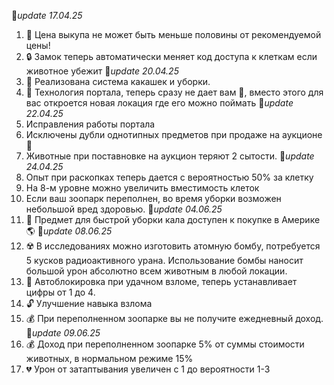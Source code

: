🚩*update 17.04.25*
1. 🏦 Цена выкупа не может быть меньше половины от рекомендуемой цены!
2. 🔒 Замок теперь автоматически меняет код доступа к клеткам если животное убежит
🚩*update 20.04.25*
1. 💩 Реализована система какашек и уборки. 
2. 💫 Технология портала, теперь сразу не дает вам 🦄, вместо этого для вас откроется новая локация где его можно поймать
🚩*update 22.04.25*
1. Исправления работы портала
2. Исключены дубли однотипных предметов при продаже на аукционе 🏦
3. Животные при поставновке на аукцион теряют 2 сытости.
🚩*update 24.04.25*
1. Опыт при раскопках теперь дается с вероятностью 50% за клетку
2. На 8-м уровне можно увеличить вместимость клеток
3. Если ваш зоопарк переполнен, во время уборки возможен небольшой вред здоровью.
🚩*update 04.06.25*
1. 🚽 Предмет для быстрой уборки кала доступен к покупке в Америке 🌎
🚩*update 08.06.25*
1. ☢️ В исследованиях можно изготовить атомную бомбу, потребуется 5 кусков радиоактивного урана. Использование бомбы наносит большой урон абсолютно всем животным в любой локации.
2. 🔑 Автоблокировка при удачном взломе, теперь устанавливает цифры от 1 до 4.
3. 🔓 Улучшение навыка взлома
4. 💰 При переполненном зоопарке вы не получите ежедневный доход.
🚩*update 09.06.25*
1. 💰 Доход при переполненном зоопарке 5% от суммы стоимости животных, в нормальном режиме 15%
2. 💔 Урон от затаптывания увеличен с 1 до вероятности 1-3